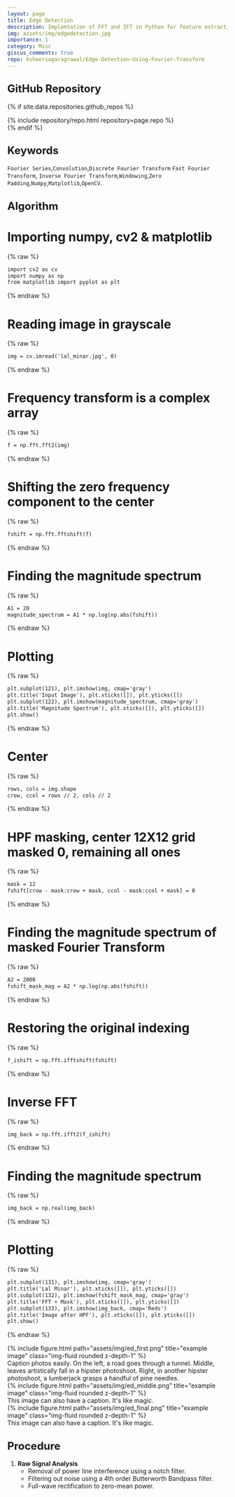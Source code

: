 ```yaml
---
layout: page
title: Edge Detection
description: Implemtation of FFT and IFT in Python for feature extraction in images.   
img: assets/img/edgedetection.jpg
importance: 1
category: Misc
giscus_comments: true
repo: ksheersagaragrawal/Edge-Detection-Using-Fourier-Transform
---
```


## <span style="font-size: 24px;font-weight: bold;">GitHub Repository</span>
{% if site.data.repositories.github_repos %}
<div class="repositories d-flex flex-wrap flex-md-row flex-column justify-content-between align-items-center">
    {% include repository/repo.html repository=page.repo %}
</div>
{% endif %}

## <span style="font-size: 24px;font-weight: bold;">Keywords <a href="{{ site.baseurl }}/assets/pdf/ImageSegmentation.pdf" title="CV"><i class="fas fa-file-pdf"></i></a></span>
`Fourier Series`,`Convolution`,`Discrete Fourier Transform` `Fast Fourier Transform`, `Inverse Fourier Transform`,`Windowing`,`Zero Padding`,`Numpy`,`Matplotlib`,`OpenCV`.

## <span style="font-size: 24px;font-weight: bold;">Algorithm</span>

# Importing numpy, cv2 & matplotlib
{% raw %}
```html
import cv2 as cv
import numpy as np
from matplotlib import pyplot as plt
```
{% endraw %}

# Reading image in grayscale
{% raw %}
```html
img = cv.imread('lal_minar.jpg', 0)
```
{% endraw %}

# Frequency transform is a complex array
{% raw %}
```html
f = np.fft.fft2(img)
```
{% endraw %}

# Shifting the zero frequency component to the center
{% raw %}
```html
fshift = np.fft.fftshift(f)
```
{% endraw %}

# Finding the magnitude spectrum
{% raw %}
```html
A1 = 20
magnitude_spectrum = A1 * np.log(np.abs(fshift))
```
{% endraw %}

# Plotting
{% raw %}
```html
plt.subplot(121), plt.imshow(img, cmap='gray')
plt.title('Input Image'), plt.xticks([]), plt.yticks([])
plt.subplot(122), plt.imshow(magnitude_spectrum, cmap='gray')
plt.title('Magnitude Spectrum'), plt.xticks([]), plt.yticks([])
plt.show()
```
{% endraw %}

# Center
{% raw %}
```html
rows, cols = img.shape
crow, ccol = rows // 2, cols // 2
```
{% endraw %}

# HPF masking, center 12X12 grid masked 0, remaining all ones
{% raw %}
```html
mask = 12
fshift[crow - mask:crow + mask, ccol - mask:ccol + mask] = 0
```
{% endraw %}

# Finding the magnitude spectrum of masked Fourier Transform
{% raw %}
```html
A2 = 2000
fshift_mask_mag = A2 * np.log(np.abs(fshift))
```
{% endraw %}

# Restoring the original indexing
{% raw %}
```html
f_ishift = np.fft.ifftshift(fshift)
```
{% endraw %}

# Inverse FFT
{% raw %}
```html
img_back = np.fft.ifft2(f_ishift)
```
{% endraw %}

# Finding the magnitude spectrum
{% raw %}
```html
img_back = np.real(img_back)
```
{% endraw %}

# Plotting
{% raw %}
```html
plt.subplot(131), plt.imshow(img, cmap='gray')
plt.title('Lal Minar'), plt.xticks([]), plt.yticks([])
plt.subplot(132), plt.imshow(fshift_mask_mag, cmap='gray')
plt.title('FFT + Mask'), plt.xticks([]), plt.yticks([])
plt.subplot(133), plt.imshow(img_back, cmap='Reds')
plt.title('Image after HPF'), plt.xticks([]), plt.yticks([])
plt.show()
```
{% endraw %}

<div class="row">
    <div class="col-sm mt-3 mt-md-0">
        {% include figure.html path="assets/img/ed_first.png" title="example image" class="img-fluid rounded z-depth-1" %}
    </div>
</div>
<div class="caption">
    Caption photos easily. On the left, a road goes through a tunnel. Middle, leaves artistically fall in a hipster photoshoot. Right, in another hipster photoshoot, a lumberjack grasps a handful of pine needles.
</div>
<div class="row">
    <div class="col-sm mt-3 mt-md-0">
        {% include figure.html path="assets/img/ed_middle.png" title="example image" class="img-fluid rounded z-depth-1" %}
    </div>
</div>
<div class="caption">
    This image can also have a caption. It's like magic.
</div>
<div class="row">
    <div class="col-sm mt-3 mt-md-0">
        {% include figure.html path="assets/img/ed_final.png" title="example image" class="img-fluid rounded z-depth-1" %}
    </div>
</div>
<div class="caption">
    This image can also have a caption. It's like magic.
</div>


## <span style="font-size: 24px;font-weight: bold;">Procedure</span>
1. **Raw Signal Analysis**
   - Removal of power line interference using a notch filter.
   - Filtering out noise using a 4th order Butterworth Bandpass filter.
   - Full-wave rectification to zero-mean power.




